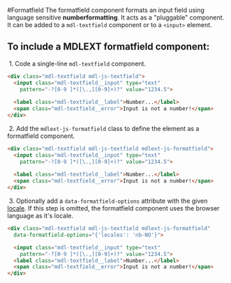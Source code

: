 #Formatfield
The formatfield component formats an input field using
language sensitive **numberformatting**. It acts as a "pluggable"
component. It can be added to a `mdl-textfield` component or to
a `<input>` element.

## To include a MDLEXT formatfield component:

&nbsp;1. Code a single-line `mdl-textfield` component.
```html
<div class="mdl-textfield mdl-js-textfield">
  <input class="mdl-textfield__input" type="text" 
    pattern="-?[0-9 ]*([\.,][0-9]+)?" value="1234.5">
  
  <label class="mdl-textfield__label">Number...</label>
  <span class="mdl-textfield__error">Input is not a number!</span>
</div>
```

&nbsp;2. Add the `mdlext-js-formatfield` class to define the element as a formatfield component.
```html
<div class="mdl-textfield mdl-js-textfield mdlext-js-formatfield">
  <input class="mdl-textfield__input" type="text" 
    pattern="-?[0-9 ]*([\.,][0-9]+)?" value="1234.5">
  
  <label class="mdl-textfield__label">Number...</label>
  <span class="mdl-textfield__error">Input is not a number!</span>
</div>
```

&nbsp;3. Optionally add a `data-formatfield-options` attribute with the given 
[locale](https://developer.mozilla.org/en-US/docs/Web/JavaScript/Reference/Global_Objects/Intl#Locale_identification_and_negotiation). 
If this step is omitted, the formatfield component uses the browser language as it's locale.
```html
<div class="mdl-textfield mdl-js-textfield mdlext-js-formatfield"
  data-formatfield-options="{'locales': 'nb-NO'}">

  <input class="mdl-textfield__input" type="text" 
    pattern="-?[0-9 ]*([\.,][0-9]+)?" value="1234.5">
  <label class="mdl-textfield__label">Number...</label>
  <span class="mdl-textfield__error">Input is not a number!</span>
</div>
```
